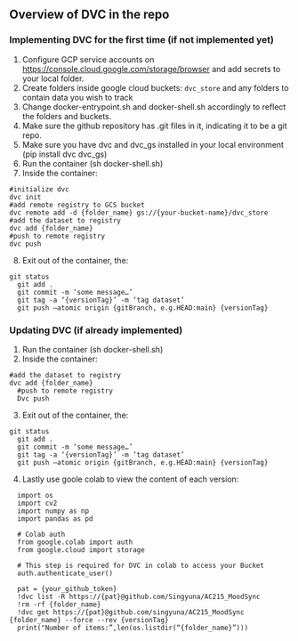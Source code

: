 ## Overview of DVC in the repo
### **Implementing DVC for the first time (if not implemented yet)**

1. Configure GCP service accounts on https://console.cloud.google.com/storage/browser and add secrets to your local folder.
2. Create folders inside google cloud buckets: ```dvc_store``` and any folders to contain data you wish to track
3. Change docker-entrypoint.sh and docker-shell.sh accordingly to reflect the folders and buckets.
4. Make sure the github repository has .git files in it, indicating it to be a git repo.
5. Make sure you have dvc and dvc_gs installed in your local environment (pip install dvc dvc_gs)
6. Run the container (sh docker-shell.sh)
7. Inside the container:
  ```
  #initialize dvc
  dvc init
  #add remote registry to GCS bucket
  dvc remote add -d {folder_name} gs://{your-bucket-name}/dvc_store
  #add the dataset to registry 
  dvc add {folder_name}
  #push to remote registry
  dvc push
  ```
8. Exit out of the container, the:
  ```
  git status
  	git add .
  	git commit -m ‘some message…’
  	git tag -a ‘{versionTag}’ -m ‘tag dataset’
  	git push —atomic origin {gitBranch, e.g.HEAD:main} {versionTag}
  ```

### **Updating DVC (if already implemented)**
1. Run the container (sh docker-shell.sh)
2. Inside the container:
  ```
  #add the dataset to registry
  dvc add {folder_name}
	#push to remote registry
	Dvc push 
  ```
3. Exit out of the container, the:
  ```
  git status
  	git add .
  	git commit -m ‘some message…’
  	git tag -a ‘{versionTag}’ -m ‘tag dataset’
  	git push —atomic origin {gitBranch, e.g.HEAD:main} {versionTag}
  ```
4. Lastly use goole colab to view the content of each version:
```
  import os
  import cv2
  import numpy as np
  import pandas as pd
  
  # Colab auth
  from google.colab import auth
  from google.cloud import storage
  
  # This step is required for DVC in colab to access your Bucket
  auth.authenticate_user()
  
  pat = {your_github_token}
  !dvc list -R https://{pat}@github.com/Singyuna/AC215_MoodSync
  !rm -rf {folder_name}
  !dvc get https://{pat}@github.com/singyuna/AC215_MoodSync {folder_name} --force --rev {versionTag}
  print("Number of items:”,len(os.listdir(“{folder_name}”)))
```
